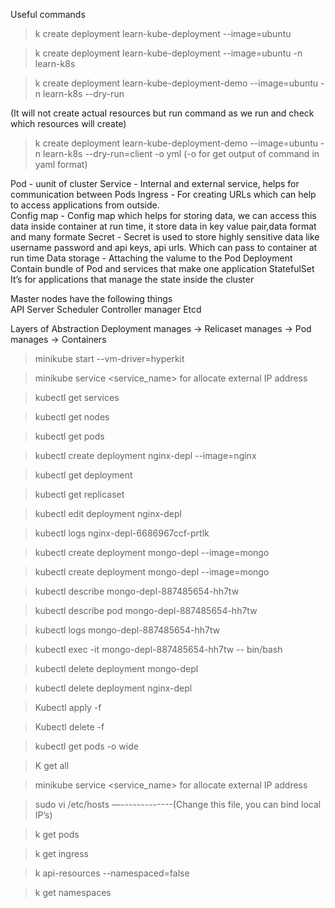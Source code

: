Useful commands

> k create deployment learn-kube-deployment --image=ubuntu 

> k create deployment learn-kube-deployment --image=ubuntu -n learn-k8s

> k create deployment learn-kube-deployment-demo --image=ubuntu -n learn-k8s --dry-run

(It will not create actual resources but run command as we run and check which resources will create) 

> k create deployment learn-kube-deployment-demo --image=ubuntu -n learn-k8s --dry-run=client -o yml 
	(-o for get output of command in yaml format)

Pod - 
    uunit of cluster
Service  - 
Internal and external service, helps for communication between Pods
Ingress - 
For creating URLs which can help to access applications from outside.  
Config map -
Config map which helps for storing data, we can access this data inside container at run time, it store data in key value pair,data format and many formate
Secret - 
Secret is used to store highly sensitive data like username password and api keys, api urls. Which can pass to container at run time
Data storage - 
Attaching the valume to the Pod
Deployment
	Contain bundle of Pod and services that make one application 
StatefulSet 
It’s for applications that manage the state inside the cluster

Master nodes have the following things  
API Server 
Scheduler
Controller manager 
	Etcd

Layers of Abstraction
Deployment manages -> Relicaset manages -> Pod manages -> Containers


> minikube start --vm-driver=hyperkit

> minikube service <service_name> for allocate external IP address

> kubectl get services

> kubectl get nodes

> kubectl get pods

> kubectl create deployment nginx-depl --image=nginx

> kubectl get deployment

> kubectl get replicaset

> kubectl edit deployment nginx-depl

> kubectl logs nginx-depl-6686967ccf-prtlk

> kubectl create deployment mongo-depl --image=mongo

> kubectl create deployment mongo-depl --image=mongo

> kubectl describe mongo-depl-887485654-hh7tw

> kubectl describe pod mongo-depl-887485654-hh7tw

> kubectl logs mongo-depl-887485654-hh7tw

> kubectl exec -it mongo-depl-887485654-hh7tw -- bin/bash

> kubectl delete deployment mongo-depl

> kubectl delete deployment nginx-depl

> Kubectl apply -f <yaml file name>

> Kubectl delete -f <yaml file name>

> kubectl get pods -o wide

> K get all

> minikube service <service_name> for allocate external IP address

> sudo vi /etc/hosts —-------------(Change this file, you can bind local IP’s)

> k get pods

> k get ingress

> k api-resources --namespaced=false

> k get namespaces

